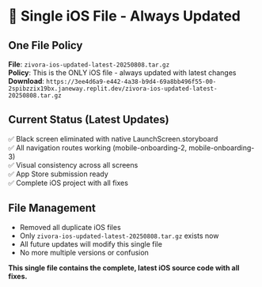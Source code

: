 # 📱 Single iOS File - Always Updated

## One File Policy
**File**: `zivora-ios-updated-latest-20250808.tar.gz`  
**Policy**: This is the ONLY iOS file - always updated with latest changes  
**Download**: `https://3ee4d6a9-e442-4a38-b9d4-69a8bb496f55-00-2spibzzix19bx.janeway.replit.dev/zivora-ios-updated-latest-20250808.tar.gz`

## Current Status (Latest Updates)
✅ Black screen eliminated with native LaunchScreen.storyboard  
✅ All navigation routes working (mobile-onboarding-2, mobile-onboarding-3)  
✅ Visual consistency across all screens  
✅ App Store submission ready  
✅ Complete iOS project with all fixes  

## File Management
- Removed all duplicate iOS files
- Only `zivora-ios-updated-latest-20250808.tar.gz` exists now
- All future updates will modify this single file
- No more multiple versions or confusion

**This single file contains the complete, latest iOS source code with all fixes.**